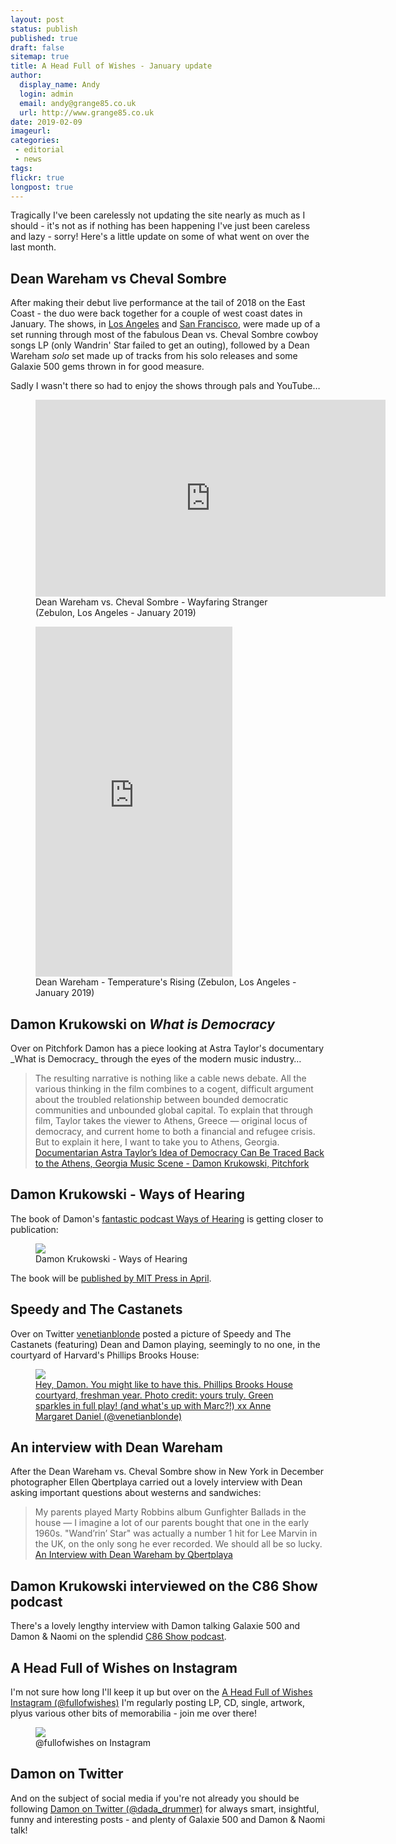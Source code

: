 ```yaml
---
layout: post
status: publish
published: true
draft: false
sitemap: true
title: A Head Full of Wishes - January update
author:
  display_name: Andy
  login: admin
  email: andy@grange85.co.uk
  url: http://www.grange85.co.uk
date: 2019-02-09
imageurl: 
categories:
 - editorial
 - news
tags:
flickr: true
longpost: true
---
```

<p class="lead">Tragically I've been carelessly not updating the site nearly as much as I should - it's not as if nothing has been happening I've just been careless and lazy - sorry! Here's a little update on some of what went on over the last month.</p>

<h2>Dean Wareham vs Cheval Sombre</h2>
<p>After making their debut live performance at the tail of 2018 on the East Coast - the duo were back together for a couple of west coast dates in January. The shows, in <a href="/database/dean-and-britta/shows/2019/2019-01-25-dean-wareham-vs-cheval-sombre-zebulon-los-angeles-ca-usa/">Los Angeles</a> and <a href="/database/dean-and-britta/shows/2019/2019-01-26-dean-wareham-vs-cheval-sombre-the-chapel-san-francisco-ca-usa/">San Francisco</a>, were made up of a set running through most of the fabulous Dean vs. Cheval Sombre cowboy songs LP (only Wandrin' Star failed to get an outing), followed by a Dean Wareham <em>solo</em> set made up of tracks from his solo releases and some Galaxie 500 gems thrown in for good measure.</p>
<p>Sadly I wasn't there so had to enjoy the shows through pals and YouTube&hellip;</p>
<figure class="caption aligncenter"><iframe width="560" height="315" src="https://www.youtube.com/embed/Hz5QxUAIRfc" frameborder="0" allowfullscreen></iframe><figcaption class="caption-text">Dean Wareham vs. Cheval Sombre - Wayfaring Stranger (Zebulon, Los Angeles - January 2019)</figcaption></figure>
<!--more-->
<figure class="caption aligncenter"><iframe width="315" height="560" src="https://www.youtube.com/embed/Oz-j1Al28fU" frameborder="0" allowfullscreen></iframe><figcaption class="caption-text">Dean Wareham - Temperature's Rising (Zebulon, Los Angeles - January 2019)</figcaption></figure>
<h2>Damon Krukowski on <em>What is Democracy</em></h2>
<p>Over on Pitchfork Damon has a piece looking at Astra Taylor's documentary _What is Democracy_ through the eyes of the modern music industry&hellip;</p>
<blockquote>The resulting narrative is nothing like a cable news debate. All the various thinking in the film combines to a cogent, difficult argument about the troubled relationship between bounded democratic communities and unbounded global capital. To explain that through film, Taylor takes the viewer to Athens, Greece — original locus of democracy, and current home to both a financial and refugee crisis. But to explain it here, I want to take you to Athens, Georgia.
<footer><a href="https://pitchfork.com/thepitch/astra-taylor-what-is-democracy-ties-to-athens-georgia-music-scene/">Documentarian Astra Taylor’s Idea of Democracy Can Be Traced Back to the Athens, Georgia Music Scene - Damon Krukowski, Pitchfork</a></footer>
</blockquote>
<h2>Damon Krukowski - Ways of Hearing</h2>
<p>The book of Damon's <a href="https://waysofhearing.bandcamp.com/">fantastic podcast Ways of Hearing</a> is getting closer to publication:</p>
<figure><img src="{{site.baseurl}}/images/damon-krukowski-ways-of-hearing-book.jpg" class="img-responsive" /><figcaption>Damon Krukowski - Ways of Hearing</figcaption></figure>
<p>The book will be <a href="https://mitpress.mit.edu/books/ways-hearing">published by MIT Press in April</a>.</p>
<h2>Speedy and The Castanets</h2>
<p>Over on Twitter <a href="https://twitter.com/venetianblonde/">venetianblonde</a> posted a picture of Speedy and The Castanets (featuring) Dean and Damon playing, seemingly to no one, in the courtyard of Harvard's Phillips Brooks House:</p>
<figure><a href="https://t.co/zvOf9j4Kqg"><img src="{{site.baseurl}}/images/venetianblonde-speedy-castanets.jpg" class="img-responsive" /><figcaption>Hey, Damon.  You might like to have this. Phillips Brooks House courtyard, freshman year.  Photo credit: yours truly. Green sparkles in full play! (and what&#39;s up with Marc?!) xx Anne Margaret Daniel (@venetianblonde)</figcaption></a></figure>


<h2>An interview with Dean Wareham</h2>
<p>After the Dean Wareham vs. Cheval Sombre show in New York in December photographer Ellen Qbertplaya carried out a lovely interview with Dean asking important questions about westerns and sandwiches:</p>
<blockquote>My parents played Marty Robbins album Gunfighter Ballads in the house — I imagine a lot of our parents bought that one in the early 1960s. "Wand’rin’ Star" was actually a number 1 hit for Lee Marvin in the UK, on the only song he ever recorded. We should all be so lucky.
  <footer><a href="http://weallwantsomeone.org/2019/01/09/an-interview-with-dean-wareham/">An Interview with Dean Wareham by Qbertplaya</a></footer>
</blockquote>

<h2>Damon Krukowski interviewed on the C86 Show podcast</h2>
<p>There's a lovely lengthy interview with Damon talking Galaxie 500 and Damon & Naomi on the splendid <a href="https://www.c86show.org/e/galaxie-500-special-with-damon-krukowski/">C86 Show podcast</a>.</p>

<h2>A Head Full of Wishes on Instagram</h2>
<p>I'm not sure how long I'll keep it up but over on the <a href="https://www.instagram.com/fullofwishes/">A Head Full of Wishes Instagram (@fullofwishes)</a> I'm regularly posting LP, CD, single, artwork, plyus various other bits of memorabilia - join me over there!</p>
<figure><img src="{{site.baseurl}}/images/fullofwishes-instagram-feb-2019.png" class="img-responsive" /><figcaption>@fullofwishes on Instagram</figcaption></figure>

<h2>Damon on Twitter</h2>
<p>And on the subject of social media if you're not already you should be following <a href="https://twitter.com/dada_drummer">Damon on Twitter (@dada_drummer)</a> for always smart, insightful, funny and interesting posts - and plenty of Galaxie 500 and Damon & Naomi talk!</p>

